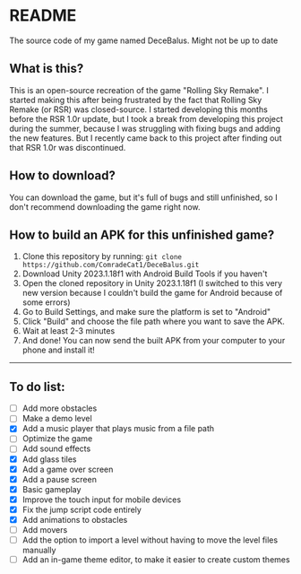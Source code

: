 # README
The source code of my game named DeceBalus. Might not be up to date

## What is this?
This is an open-source recreation of the game "Rolling Sky Remake". I started making this after being frustrated by 
the fact that Rolling Sky Remake (or RSR) was closed-source. I started developing this months before the RSR 1.0r update,
but I took a break from developing this project during the summer, because I was struggling with fixing bugs and adding the
new features. But I recently came back to this project after finding out that RSR 1.0r was discontinued.

## How to download?
You can download the game, but it's full of bugs and still unfinished, so I don't recommend downloading the game right now.

## How to build an APK for this unfinished game?
1. Clone this repository by running:
 ```git clone https://github.com/ComradeCat1/DeceBalus.git```
2. Download Unity 2023.1.18f1 with Android Build Tools if you haven't
3. Open the cloned repository in Unity 2023.1.18f1 (I switched to this very new version because I couldn't build the game for Android because of some errors)
4. Go to Build Settings, and make sure the platform is set to "Android"
5. Click "Build" and choose the file path where you want to save the APK.
6. Wait at least 2-3 minutes
7. And done! You can now send the built APK from your computer to your phone and install it!

---

## To do list:
- [ ] Add more obstacles
- [ ] Make a demo level
- [x] Add a music player that plays music from a file path
- [ ] Optimize the game
- [ ] Add sound effects
- [x] Add glass tiles
- [x] Add a game over screen
- [x] Add a pause screen
- [x] Basic gameplay
- [x] Improve the touch input for mobile devices
- [x] Fix the jump script code entirely
- [x] Add animations to obstacles
- [ ] Add movers
- [ ] Add the option to import a level without having to move the level files manually
- [ ] Add an in-game theme editor, to make it easier to create custom themes
